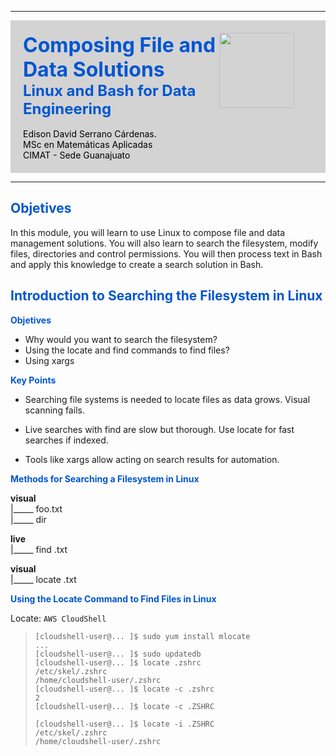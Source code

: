 <hr>
<div style="background-color: lightgray; padding: 20px; color: black;">
<div>
<img src="https://upload.wikimedia.org/wikipedia/commons/thumb/9/97/Coursera-Logo_600x600.svg/1024px-Coursera-Logo_600x600.svg.png" style="float: right; margin-right: 30px;" width="120"/> 
<font size="6.5" color="#0056D2"><b>Composing File and Data Solutions</b></font> <br>
<font size="5.5" color="#0056D2"><b>Linux and Bash for Data Engineering </b></font> 
</div>
<div style="text-align: left">  <br>
Edison David Serrano Cárdenas. <br>
MSc en Matemáticas Aplicadas <br>
CIMAT - Sede Guanajuato <br>
</div>

</div>
<hr>

##  <font color="#0056D2" >**Objetives**</font> 
In this module, you will learn to use Linux to compose file and data management solutions. You will also learn to search the filesystem, modify files, directories and control permissions. You will then process text in Bash and apply this knowledge to create a search solution in Bash.
## <font color="#0056D2" >**Introduction to Searching the Filesystem in Linux**</font> 
<font color="#0056D2" >**Objetives**</font> 

- Why would you want to search the filesystem?
- Using the locate and find commands to find files?
- Using xargs



 <font color="#0056D2" >**Key Points**</font> 

- Searching file systems is needed to locate files as data grows. Visual scanning fails.
- Live searches with find are slow but thorough. Use locate for fast searches if indexed.

- Tools like xargs allow acting on search results for automation.

<font color="#0056D2" >**Methods for Searching a Filesystem in Linux**</font> 


**visual**         <br>
|_____ foo.txt  <br>
|_____ dir      <br>

**live**            <br>
|_____ find .txt  <br>

**visual**          <br>
|_____ locate .txt  <br>


<font color="#0056D2" >**Using the Locate Command to Find Files in Linux**</font> 



Locate: `AWS CloudShell` 


>```console
> [cloudshell-user@... ]$ sudo yum install mlocate
> ...
> [cloudshell-user@... ]$ sudo updatedb
> [cloudshell-user@... ]$ locate .zshrc
> /etc/skel/.zshrc
> /home/cloudshell-user/.zshrc
> [cloudshell-user@... ]$ locate -c .zshrc
> 2
> [cloudshell-user@... ]$ locate -c .ZSHRC
>
> [cloudshell-user@... ]$ locate -i .ZSHRC
> /etc/skel/.zshrc
> /home/cloudshell-user/.zshrc
> ```
